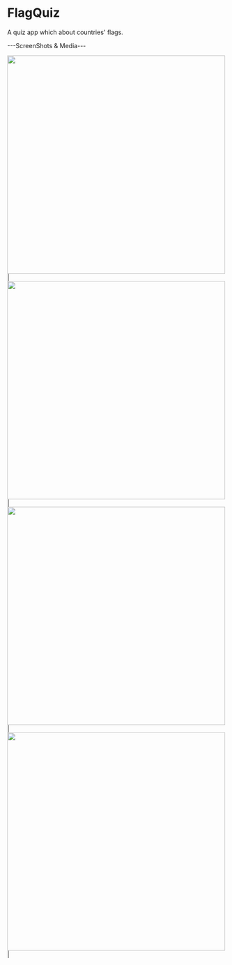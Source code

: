 # FlagQuiz
A quiz app which about countries' flags.

---ScreenShots & Media---

<img src="app/assets/1.png" width="500">  |  <img src="app/assets/2.png" width="500">  |
<img src="app/assets/3.png" width="500">  |  <img src="app/assets/4.png" width="500">  |

